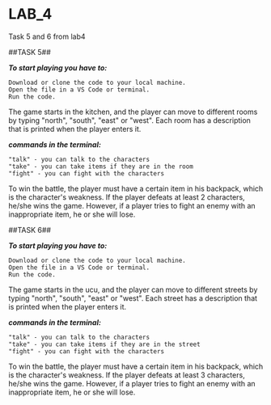 # LAB_4
Task 5 and 6 from lab4


##TASK 5##

***To start playing you have to:***

    Download or clone the code to your local machine.
    Open the file in a VS Code or terminal.
    Run the code.

The game starts in the kitchen, and the player can move to different rooms by typing "north", "south", "east" or "west".
Each room has a description that is printed when the player enters it.

***commands in the terminal:***

    "talk" - you can talk to the characters
    "take" - you can take items if they are in the room
    "fight" - you can fight with the characters

To win the battle, the player must have a certain item in his backpack, which is the character's weakness. If the player defeats at least 2 characters, he/she wins the game. However, if a player tries to fight an enemy with an inappropriate item, he or she will lose.


##TASK 6##

***To start playing you have to:***

    Download or clone the code to your local machine.
    Open the file in a VS Code or terminal.
    Run the code.

The game starts in the ucu, and the player can move to different streets by typing "north", "south", "east" or "west".
Each street  has a description that is printed when the player enters it.

***commands in the terminal:***

    "talk" - you can talk to the characters
    "take" - you can take items if they are in the street
    "fight" - you can fight with the characters

To win the battle, the player must have a certain item in his backpack, which is the character's weakness. If the player defeats at least 3 characters, he/she wins the game. However, if a player tries to fight an enemy with an inappropriate item, he or she will lose.
